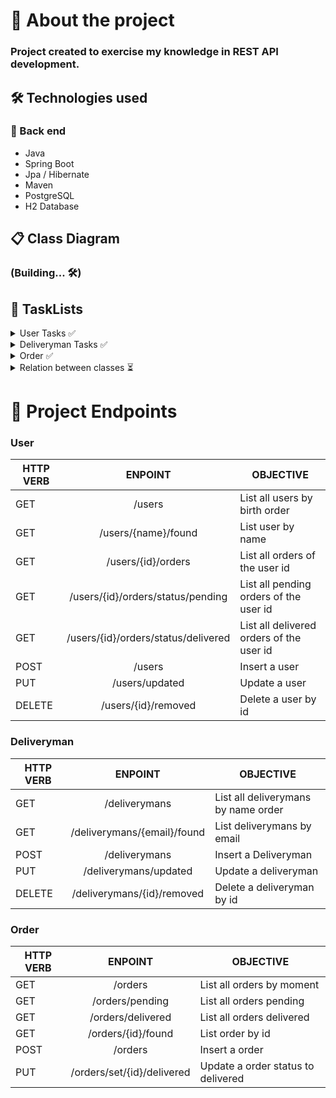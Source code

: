 # 🎯 About the project

### Project created to exercise my knowledge in REST API development.

## 🛠 Technologies used

### 🧱 Back end

- Java
- Spring Boot
- Jpa / Hibernate
- Maven
- PostgreSQL
- H2 Database


## 📋 Class Diagram

### (Building... 🛠)


## 📝 TaskLists

<details>
      <summary> User Tasks  ✅</summary>
      
- [X] Implement User classe
      
- [X] Implement DTO
      
- [X] Implement UserRepository
      
- [X] Implement UserMapper
      
- [X] Implement UserService
      <ul>
    <li> - [X] findAllByBirthDateOrderASC()</li>
    <li> - [X] findByName()</li>
    <li> - [X] insert()</li>
    <li> - [X] update()</li>
    <li> - [X] delete()</li>
    <li> - [X] findAllOrdersByUserId()</li>
    <li> - [X] findAllOrderByUserIdStatusPending()</li>
    <li> - [X] findAllOrderByUserIdStatusDelivered()</li>
      </ul>      
  
- [X] Implement UserController
- [X] Implement UserExceptions
- [X] Implement Validations in the UserService class
</details>

<details>
      <summary>  Deliveryman Tasks ✅</summary>
      
- [X] Implement Deliveryman classe
      
- [X] Implement DTO
      
- [X] Implement DeliverymanRepository
      
- [X] Implement DeliverymanMapper
      
- [X] Implement DeliverymanService
      <ul>
    <li> - [X] findAllOrderByNameASC()</li>
    <li> - [X]findAllOrdersByDeliverymanDelivered()</li>
    <li> - [X]findAllOrdersByDeliverymanPending()</li>
    <li> - [X] findByEmail()</li>
    <li> - [X] insert()</li>
    <li> - [X] update()</li>
    <li> - [X] delete()</li>
- [X] Implement DeliverymanController
- [X] Implement DeliverymanExceptions
- [X] Implement Validations in the DeliverymanService class
</details>

<details>
      <summary>  Order ✅ </summary>
      
- [X] Implement OrderStatus Enumeration     
     
- [X] Implement Order classe
      
- [X] Implement DTO
      
- [X] Implement OrderRepository
      
- [X] Implement OrderMapper
      
- [X] Implement OrderService
      <ul>
    <li> - [X] findAllOrdersByInstantASC()</li>
    <li> - [X] findAllOrdersByStatusPENDINGOrderByMomentASC()</li>
    <li> - [X] findAllOrdersByStatusDELIVEREDOrderByMomentASC()</li>
    <li> - [X] findById()</li>
    <li> - [X] insert()</li>
    <li> - [X] setDelivered() </li>
    <li> - [ building... 🔨 ] pagedSearch() </li>       
      </ul>
- [X] Implement OrderController
- [X] Implement OrderExceptions
- [X] Implement Validations in the OrderService class
 
</details>

<details>
      <summary> Relation between classes ⏳ </summary>
     
- [ ] Implement relation between ORDER-USER-DELIVERYMAN


 
</details>






# 📌 Project Endpoints


### User 

| HTTP VERB 	|       ENPOINT       	| OBJECTIVE                     	|
|-----------	|:-------------------:	|-------------------------------	|
| GET       	| /users              	| List all users by birth order 	|
| GET       	| /users/{name}/found 	| List user by name             	|
| GET       	| /users/{id}/orders 	| List all orders of the user id    |
| GET       	| /users/{id}/orders/status/pending 	| List all pending orders of the user id            	|
| GET       	| /users/{id}/orders/status/delivered  	|  List all delivered orders of the user id          	|
| POST      	| /users               	| Insert a user                 	|
| PUT       	| /users/updated       	| Update a user                 	|
| DELETE    	| /users/{id}/removed  	| Delete a user by id           	|



### Deliveryman 

| HTTP VERB 	|       ENPOINT       	| OBJECTIVE                     	|
|-----------	|:-------------------:	|-------------------------------	|
| GET       	| /deliverymans              	| List all deliverymans by name order 	|
| GET       	| /deliverymans/{email}/found 	| List  deliverymans by  email              	|
| POST      	| /deliverymans            	| Insert a Deliveryman                	|
| PUT       	|/deliverymans/updated      	|  Update a deliveryman                  	|
| DELETE    	| /deliverymans/{id}/removed  	| Delete a deliveryman by id           	|


### Order

| HTTP VERB 	|       ENPOINT      	| OBJECTIVE                 	|
|-----------	|:------------------:	|---------------------------	|
| GET       	| /orders            	| List all orders by moment 	|
| GET       	| /orders/pending    	| List all orders pending   	|
| GET       	| /orders/delivered  	| List all orders delivered 	|
| GET       	| /orders/{id}/found 	| List order by id          	|
| POST      	| /orders            	| Insert a order            	|
| PUT      	| /orders/set/{id}/delivered            	| Update a order status to delivered             	|


